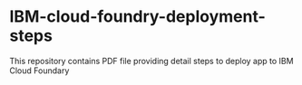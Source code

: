 # IBM-cloud-foundry-deployment-steps
This repository contains PDF file providing detail steps to deploy app to IBM Cloud Foundary
